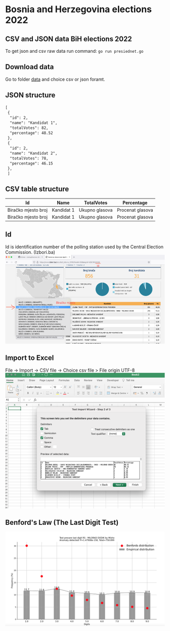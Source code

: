# Bosnia and Herzegovina elections 2022

## CSV and JSON data BiH elections 2022

To get json and csv raw data run command:
`go run presiednet.go`

## Download data
Go to folder [data](data/) and choice csv or json foramt. 

## JSON structure
```
[
 {
  "id": 2,
  "name": "Kandidat 1",
  "totalVotes": 82,
  "percentage": 48.52
 },
 {
  "id": 2,
  "name": "Kandidat 2",
  "totalVotes": 78,
  "percentage": 46.15
 },
 ]
 ```

## CSV table structure
| Id  | Name  | TotalVotes  | Percentage  |
|---|---|---|---|
| Biračko mjesto broj | Kandidat 1 |  Ukupno glasova | Procenat glasova  |
| Biračko mjesto broj | Kandidat 1 |  Ukupno glasova | Procenat glasova  |

## Id
Id is identification number of the polling station used by the Central Election Commission. (Izbori.ba)
![Biračko mjesto ID](id-biracko-mjesto.png)


## Import to Excel
File -> Import -> CSV file -> Choice csv file > File origin UTF-8 
![alt text](excel.png)


## Benford's Law (The Last Digit Test)
![Benford's Law](bendfords.png)